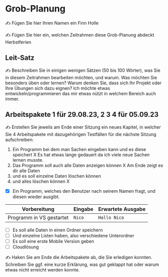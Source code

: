 # Grob-Planung

✍️ Fügen Sie hier Ihren Namen ein Finn Holle

✍️ Fügen Sie hier ein, welchen Zeitrahmen diese Grob-Planung abdeckt Herbstferien

## Leit-Satz

✍️ Beschreiben Sie in einigen wenigen Sätzen (50 bis 100 Wörter), was Sie in diesem Zeitrahmen bearbeiten möchten, und warum. Was möchten Sie besonders üben oder lernen? Warum denken Sie, dass sich Ihr Projekt oder Ihre Übungen sich dazu eignen?
Ich möchte etwas entwickeln/programmieren das mir etwas nützt in welchem Bereich auch immer.
## Arbeitspakete 1 für 29.08.23, 2 3 4 für 05.09.23

✍️ Erstellen Sie jeweils am Ende einer Sitzung ein neues Kapitel, in welcher Sie 4 Arbeitspakete mit dazugehörigen Testfällen für die nächste Sitzung aufschreiben:
1. Ein Programm bei dem man Sachen eingeben kann und es diese speichert X Es hat etwas lange gedauert da ich viele neue Sachen lernen musste.
2. Das Programm soll auch alle Daten anzeigen können X Am Ende zeigt es dir alle Daten
3. und es soll einzelne Daten löschen können
4. und alles löschen können X
- [x] Ein Programm, welches den Benutzer nach seinem Namen fragt, und diesen wieder ausgibt.

| Vorbereitung             | Eingabe | Erwartete Ausgabe |
| ------------------------ | ------- | ----------------- |
| Programm in VS gestartet | `Nico`  | `Hallo Nico`      |

- [ ] Es soll alle Daten in einen Ordner speichern
- [ ] Und einzelne Listen haben, also verschiedene Unterordner
- [ ] Es soll eine erste Mobile Version geben
- [ ] Cloudlösung

✍️  Haken Sie am Ende die Arbeitspakete ab, die Sie erledigen konnten. Schreiben Sie ggf. eine kurze Erklärung, was gut geklappt hat oder warum etwas nicht erreicht werden konnte.
